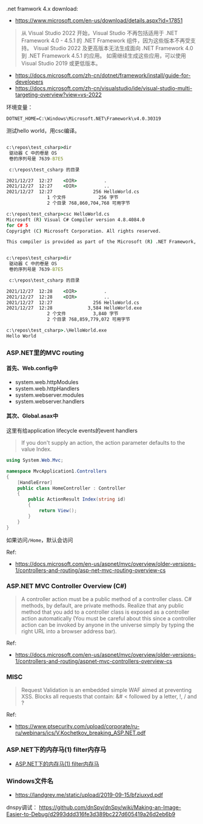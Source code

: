 
.net framwork 4.x download:
- https://www.microsoft.com/en-us/download/details.aspx?id=17851

> 从 Visual Studio 2022 开始，Visual Studio 不再包括适用于 .NET Framework 4.0 - 4.5.1 的 .NET Framework 组件，因为这些版本不再受支持。 Visual Studio 2022 及更高版本无法生成面向 .NET Framework 4.0 到 .NET Framework 4.5.1 的应用。 如需继续生成这些应用，可以使用 Visual Studio 2019 或更低版本。

- https://docs.microsoft.com/zh-cn/dotnet/framework/install/guide-for-developers
- https://docs.microsoft.com/zh-cn/visualstudio/ide/visual-studio-multi-targeting-overview?view=vs-2022

环境变量：
```
DOTNET_HOME=C:\Windows\Microsoft.NET\Framework\v4.0.30319
```
测试hello world，用csc编译。
```cmd

c:\repos\test_csharp>dir
 驱动器 C 中的卷是 OS
 卷的序列号是 7639-B7E5

 c:\repos\test_csharp 的目录

2021/12/27  12:27    <DIR>          .
2021/12/27  12:27    <DIR>          ..
2021/12/27  12:27               256 HelloWorld.cs
               1 个文件            256 字节
               2 个目录 768,860,704,768 可用字节

c:\repos\test_csharp>csc HelloWorld.cs
Microsoft (R) Visual C# Compiler version 4.8.4084.0
for C# 5
Copyright (C) Microsoft Corporation. All rights reserved.

This compiler is provided as part of the Microsoft (R) .NET Framework, but only supports language versions up to C# 5, which is no longer the latest version. For compilers that support newer versions of the C# programming language, see http://go.microsoft.com/fwlink/?LinkID=533240


c:\repos\test_csharp>dir
 驱动器 C 中的卷是 OS
 卷的序列号是 7639-B7E5

 c:\repos\test_csharp 的目录

2021/12/27  12:28    <DIR>          .
2021/12/27  12:28    <DIR>          ..
2021/12/27  12:27               256 HelloWorld.cs
2021/12/27  12:28             3,584 HelloWorld.exe
               2 个文件          3,840 字节
               2 个目录 768,859,779,072 可用字节

c:\repos\test_csharp>.\HelloWorld.exe
Hello World
```

### ASP.NET里的MVC routing

#### 首先、Web.config中

- system.web.httpModules
- system.web.httpHandlers
- system.webserver.modules
- system.webserver.handlers


#### 其次、Global.asax中
这里有给application lifecycle events的event handlers


> If you don't supply an action, the action parameter defaults to the value Index. 

```cs
using System.Web.Mvc;

namespace MvcApplication1.Controllers
{
    [HandleError]
    public class HomeController : Controller
    {
        public ActionResult Index(string id)
        {
            return View();
        }
    }
}
```
如果访问`/Home`，默认会访问


Ref:
- https://docs.microsoft.com/en-us/aspnet/mvc/overview/older-versions-1/controllers-and-routing/asp-net-mvc-routing-overview-cs


### ASP.NET MVC Controller Overview (C#)

> A controller action must be a public method of a controller class. C# methods, by default, are private methods. Realize that any public method that you add to a controller class is exposed as a controller action automatically (You must be careful about this since a controller action can be invoked by anyone in the universe simply by typing the right URL into a browser address bar).


Ref: 
- https://docs.microsoft.com/en-us/aspnet/mvc/overview/older-versions-1/controllers-and-routing/aspnet-mvc-controllers-overview-cs




### MISC
> Request Validation is an embedded simple WAF aimed at preventing XSS. Blocks
all requests that contain:
&#
< followed by a letter, !, / and ?


Ref:
- https://www.ptsecurity.com/upload/corporate/ru-ru/webinars/ics/V.Kochetkov_breaking_ASP.NET.pdf

### ASP.NET下的内存马(1) filter内存马
- [ASP.NET下的内存马(1) filter内存马](https://tttang.com/archive/1408/)
### Windows文件名
- https://landgrey.me/static/upload/2019-09-15/bfziuxyd.pdf

dnspy调试：
https://github.com/dnSpy/dnSpy/wiki/Making-an-Image-Easier-to-Debug/d2993ddd316fe3d389bc227d605419a26d2eb6b9
